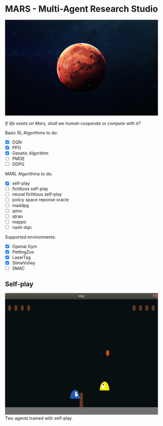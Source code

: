 # MARS - Multi-Agent Research Studio
<img src="https://github.com/quantumiracle/MARS/blob/master/img/mars_label.jpg" alt="drawing" width="1000"/>


*If life exists on Mars, shall we human cooperate or compete with it?* 

Basic RL Algorithms to do:
- [x] DQN
- [x] PPO
- [x] Genetic Algorithm
- [ ] PMOE
- [ ] DDPG

MARL Algorithms to do:
- [x] self-play
- [ ] fictitious self-play
- [ ] neural fictitious self-play
- [ ] policy space reponse oracle
- [ ] maddpg
- [ ] qmix
- [ ] qtran
- [ ] mappo
- [ ] nash-dqn

Supported environments:
- [x] Openai Gym
- [x] PettingZoo
- [x] LaserTag
- [x] SlimeVolley
- [ ] SMAC

## Self-play
<img src="https://github.com/quantumiracle/MARS/blob/master/img/slimevolley-selfplay.gif" height=400 width=1000 >
Two agents trained with self-play. 
